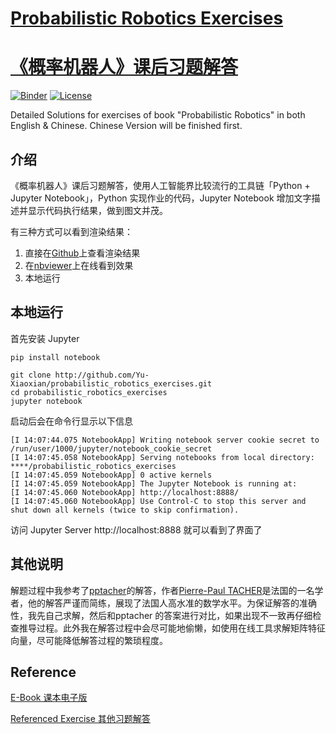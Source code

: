 # [Probabilistic Robotics Exercises](https://github.com/Yu-Xiaoxian/probabilistic_robotics_exercises)
# [《概率机器人》课后习题解答](https://github.com/Yu-Xiaoxian/probabilistic_robotics_exercises)

[![Binder](https://mybinder.org/badge_logo.svg)](https://mybinder.org/v2/gh/Yu-Xiaoxian/probabilistic_robotics_exercises/master)
[![License](https://img.shields.io/badge/License-MIT-blue.svg)](https://github.com/Yu-Xiaoxian/probabilistic_robotics_exercises/blob/master/LICENSE)

Detailed Solutions for exercises of book "Probabilistic Robotics" in both English &amp; Chinese. Chinese Version will be finished first.

## 介绍

《概率机器人》课后习题解答，使用人工智能界比较流行的工具链「Python + Jupyter Notebook」，Python 实现作业的代码，Jupyter Notebook 增加文字描述并显示代码执行结果，做到图文并茂。

有三种方式可以看到渲染结果：
1. 直接在[Github](https://github.com/Yu-Xiaoxian/probabilistic_robotics_exercises/blob/master/简介.ipynb)上查看渲染结果
2. 在[nbviewer](https://nbviewer.org/github/Yu-Xiaoxian/probabilistic_robotics_exercises/blob/master/简介.ipynb)上在线看到效果
3. 本地运行

## 本地运行
首先安装 Jupyter
```shell
pip install notebook
```

```shell
git clone http://github.com/Yu-Xiaoxian/probabilistic_robotics_exercises.git
cd probabilistic_robotics_exercises
jupyter notebook
```

启动后会在命令行显示以下信息

```shell
[I 14:07:44.075 NotebookApp] Writing notebook server cookie secret to /run/user/1000/jupyter/notebook_cookie_secret
[I 14:07:45.058 NotebookApp] Serving notebooks from local directory: ****/probabilistic_robotics_exercises
[I 14:07:45.059 NotebookApp] 0 active kernels
[I 14:07:45.059 NotebookApp] The Jupyter Notebook is running at:
[I 14:07:45.060 NotebookApp] http://localhost:8888/
[I 14:07:45.060 NotebookApp] Use Control-C to stop this server and shut down all kernels (twice to skip confirmation).
```

访问 Jupyter Server http://localhost:8888 就可以看到了界面了

## 其他说明

解题过程中我参考了[pptacher](https://github.com/pptacher/probabilistic_robotics)的解答，作者[Pierre-Paul TACHER](https://github.com/pptacher)是法国的一名学者，他的解答严谨而简练，展现了法国人高水准的数学水平。为保证解答的准确性，我先自己求解，然后和pptacher 的答案进行对比，如果出现不一致再仔细检查推导过程。此外我在解答过程中会尽可能地偷懒，如使用在线工具求解矩阵特征向量，尽可能降低解答过程的繁琐程度。

## Reference

[E-Book 课本电子版](https://github.com/Yvon-Shong/Probabilistic-Robotics)

[Referenced Exercise 其他习题解答](https://github.com/pptacher/probabilistic_robotics)

